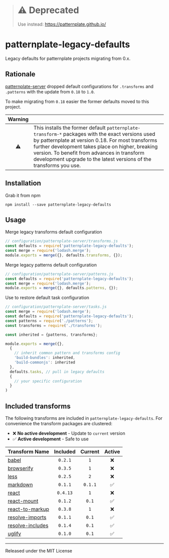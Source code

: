 > # ⚠️ Deprecated
> Use instead: https://patternplate.github.io/

# patternplate-legacy-defaults

Legacy defaults for patternplate projects migrating from 0.x.

## Rationale

[patternplate-server][1] dropped default configurations
for `.transforms` and `.patterns` with the update from `0.18` to `1.0`.

To make migrating from `0.18` easier the former defaults moved to this project.

| Warning   |     |
|:---------:|:----|
| :warning: | This installs the former default `patternplate-transform-*` packages with the exact versions used by patternplate at version 0.18. For most transforms further development takes place on higher, breaking version. To benefit from advances in transform development upgrade to the latest versions of the transforms you use. |

## Installation

Grab it from npm

```
npm install --save patternplate-legacy-defaults
```

## Usage

Merge legacy transforms default configuration

```js
// configuration/patternplate-server/transforms.js
const defaults = require('patternplate-legacy-defaults');
const merge = require('lodash.merge');
module.exports = merge({}, defaults.transforms, {});
```

Merge legacy patterns default configuration

```js
// configuration/patternplate-server/patterns.js
const defaults = require('patternplate-legacy-defaults');
const merge = require('lodash.merge');
module.exports = merge({}, defaults.patterns, {});
```

Use to restore default task configuration

```js
// configuration/patternplate-server/tasks.js
const merge = require('lodash.merge');
const defaults = require('patternplate-legacy-defaults');
const patterns = require('./patterns');
const transforms = require('./transforms');

const inherited = {patterns, transforms};

module.exports = merge({},
  {
    // inherit common pattern and transforms config
    'build-bundles': inherited,
    'build-commonjs': inherited
  },
  defaults.tasks, // pull in legacy defaults
  {
    // your specific configuration
  }
)
```

## Included transforms

The following transforms are included in `patternplate-legacy-defaults`. For convenience the transform packages are clustered:

*  :x: **No active development** - Update to `current` version
*  :white_check_mark: **Active development** - Safe to use 

| Transform Name   | Included | Current | Active |
|:-----------------|:--------:|:-------:|:------:|
| [babel][babel] | `0.2.1`  | `1` | :x: |
| [browserify][browserify]   | `0.3.5` | `1` | :x: |
| [less][less] | `0.2.5` | `2` | :x: |
| [markdown][markdown] | `0.1.1` | `0.1.1` | :white_check_mark: |
| [react][react] | `0.4.13` | `1` | :x: |
| [react-mount][react-mount] | `0.1.2` | `0.1` | :white_check_mark: |
| [react-to-markup][react-to-markup] | `0.3.8` | `1` | :x: |
| [resolve-imports][resolve-imports] | `0.1.1` | `0.1` | :white_check_mark: |
| [resolve-includes][resolve-includes] | `0.1.4` | `0.1` | :white_check_mark: |
| [uglify][uglify] | `0.1.0` | `0.1` | :white_check_mark: |



---
Released under the MIT License

[1]: https://github.com/sinnerschrader/patternplate-server
[babel]: https://github.com/sinnerschrader/patternplate-transform-babel
[browserify]: https://github.com/sinnerschrader/patternplate-transform-browserify
[less]: https://github.com/sinnerschrader/patternplate-transform-less
[markdown]: https://github.com/sinnerschrader/patternplate-transform-markdown
[react]: https://github.com/sinnerschrader/patternplate-transform-react
[react-mount]: https://github.com/sinnerschrader/patternplate-transform-react-mount
[react-to-markup]: https://github.com/sinnerschrader/patternplate-transform-react-to-markup
[resolve-imports]: https://github.com/sinnerschrader/patternplate-transform-resolve-imports
[resolve-includes]: https://github.com/sinnerschrader/patternplate-transform-resolve-includes
[uglify]: https://github.com/sinnerschrader/patternplate-transform-uglify
